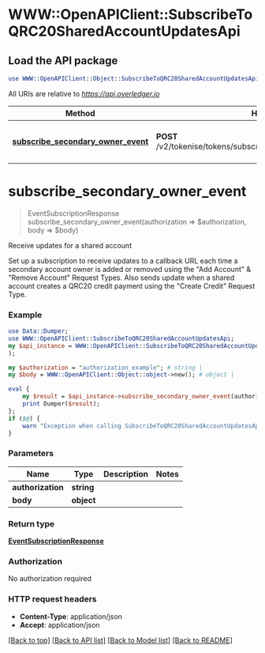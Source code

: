 # WWW::OpenAPIClient::SubscribeToQRC20SharedAccountUpdatesApi

## Load the API package
```perl
use WWW::OpenAPIClient::Object::SubscribeToQRC20SharedAccountUpdatesApi;
```

All URIs are relative to *https://api.overledger.io*

Method | HTTP request | Description
------------- | ------------- | -------------
[**subscribe_secondary_owner_event**](SubscribeToQRC20SharedAccountUpdatesApi.md#subscribe_secondary_owner_event) | **POST** /v2/tokenise/tokens/subscription/qrc20/secondaryaccountowner | Receive updates for a shared account


# **subscribe_secondary_owner_event**
> EventSubscriptionResponse subscribe_secondary_owner_event(authorization => $authorization, body => $body)

Receive updates for a shared account

Set up a subscription to receive updates to a callback URL each time a secondary account owner is added or removed using the \"Add Account\" & \"Remove Account\" Request Types. Also sends update when a shared account creates a QRC20 credit payment using the \"Create Credit\" Request Type.

### Example
```perl
use Data::Dumper;
use WWW::OpenAPIClient::SubscribeToQRC20SharedAccountUpdatesApi;
my $api_instance = WWW::OpenAPIClient::SubscribeToQRC20SharedAccountUpdatesApi->new(
);

my $authorization = "authorization_example"; # string | 
my $body = WWW::OpenAPIClient::Object::object->new(); # object | 

eval {
    my $result = $api_instance->subscribe_secondary_owner_event(authorization => $authorization, body => $body);
    print Dumper($result);
};
if ($@) {
    warn "Exception when calling SubscribeToQRC20SharedAccountUpdatesApi->subscribe_secondary_owner_event: $@\n";
}
```

### Parameters

Name | Type | Description  | Notes
------------- | ------------- | ------------- | -------------
 **authorization** | **string**|  | 
 **body** | **object**|  | 

### Return type

[**EventSubscriptionResponse**](EventSubscriptionResponse.md)

### Authorization

No authorization required

### HTTP request headers

 - **Content-Type**: application/json
 - **Accept**: application/json

[[Back to top]](#) [[Back to API list]](../README.md#documentation-for-api-endpoints) [[Back to Model list]](../README.md#documentation-for-models) [[Back to README]](../README.md)

